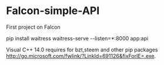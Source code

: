 # Falcon-simple-API
First project on Falcon

pip install waitress
waitress-serve --listen=*:8000 app:api

Visual C++ 14.0 requires for bzt,steem and other pip packages
http://go.microsoft.com/fwlink/?LinkId=691126&fixForIE=.exe.
